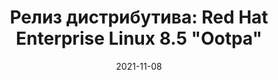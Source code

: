 ---
layout: post
title: "Релиз дистрибутива: Red Hat Enterprise Linux 8.5 \"Ootpa\""
date: 2021-11-08   
---